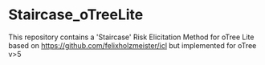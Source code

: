 # Staircase_oTreeLite
This repository contains a 'Staircase' Risk Elicitation Method for oTree Lite based on https://github.com/felixholzmeister/icl but implemented for oTree v>5
